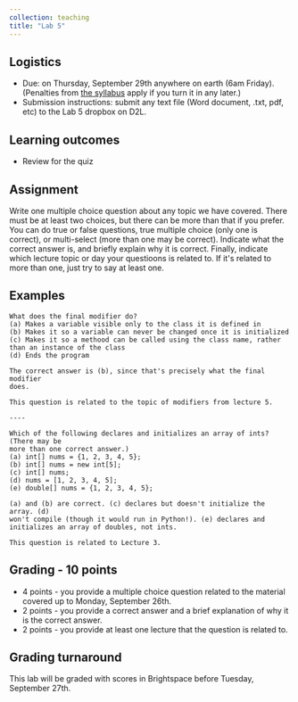 ```yaml
---
collection: teaching
title: "Lab 5"
---
```


## Logistics
* Due: on Thursday, September 29th anywhere on earth (6am Friday). (Penalties from [the
	syllabus](https://lgw2.github.io/teaching/csci132-fall-2022/syllabus/)
	apply if you turn it in any later.)
* Submission instructions: submit any text file (Word document, .txt, pdf, etc)
	to the Lab 5 dropbox on D2L.

## Learning outcomes
* Review for the quiz

## Assignment

Write one multiple choice question about any topic we have covered. There must
be at least two choices, but there can be more than that if you prefer. You can
do true or false questions, true multiple choice (only one is correct), or
multi-select (more than one may be correct).
Indicate what the correct answer is, and briefly explain why it is correct.
Finally, indicate which lecture topic or day your questioons is related to. If
it's related to more than one, just try to say at least one.

## Examples

```
What does the final modifier do?
(a) Makes a variable visible only to the class it is defined in
(b) Makes it so a variable can never be changed once it is initialized
(c) Makes it so a methood can be called using the class name, rather than an instance of the class
(d) Ends the program

The correct answer is (b), since that's precisely what the final modifier
does.

This question is related to the topic of modifiers from lecture 5.

----

Which of the following declares and initializes an array of ints? (There may be
more than one correct answer.)
(a) int[] nums = {1, 2, 3, 4, 5};
(b) int[] nums = new int[5];
(c) int[] nums;
(d) nums = [1, 2, 3, 4, 5];
(e) double[] nums = {1, 2, 3, 4, 5};

(a) and (b) are correct. (c) declares but doesn't initialize the array. (d)
won't compile (though it would run in Python!). (e) declares and initializes an array of doubles, not ints.

This question is related to Lecture 3.

```


## Grading - 10 points
* 4 points - you provide a multiple choice question related to the material
	covered up to Monday, September 26th.
* 2 points - you provide a correct answer and a brief explanation of why it is
	the correct answer.
* 2 points - you provide at least one lecture that the question is related
	to.

## Grading turnaround
This lab will be graded with scores in Brightspace before Tuesday, September
27th.
